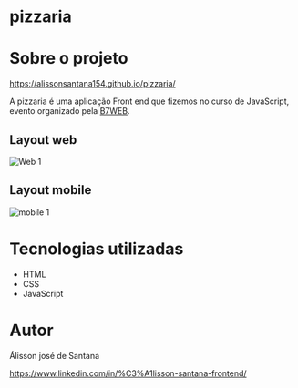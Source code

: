 # pizzaria


# Sobre o projeto

https://alissonsantana154.github.io/pizzaria/

A pizzaria é uma aplicação Front end que fizemos no curso de JavaScript, evento organizado pela [B7WEB](https://b7web.com.br/fullstack/?ref=I24108426I&gclid=CjwKCAjw8KmLBhB8EiwAQbqNoIZmM7S0i2hSO2KxocuVt4PDmEskAMRuNffEU7LXbNXfVILGlvEIlhoCQSAQAvD_BwE "Site b7web ").


## Layout web

![Web 1](https://media.giphy.com/media/8lgXQ83mdEWa7dyF1O/giphy.gif)

 
## Layout mobile

![mobile 1](https://media.giphy.com/media/jkeIqisoS4DIuuiaGR/giphy.gif)

# Tecnologias utilizadas


- HTML 
- CSS
- JavaScript


# Autor
Álisson josé de Santana

https://www.linkedin.com/in/%C3%A1lisson-santana-frontend/

